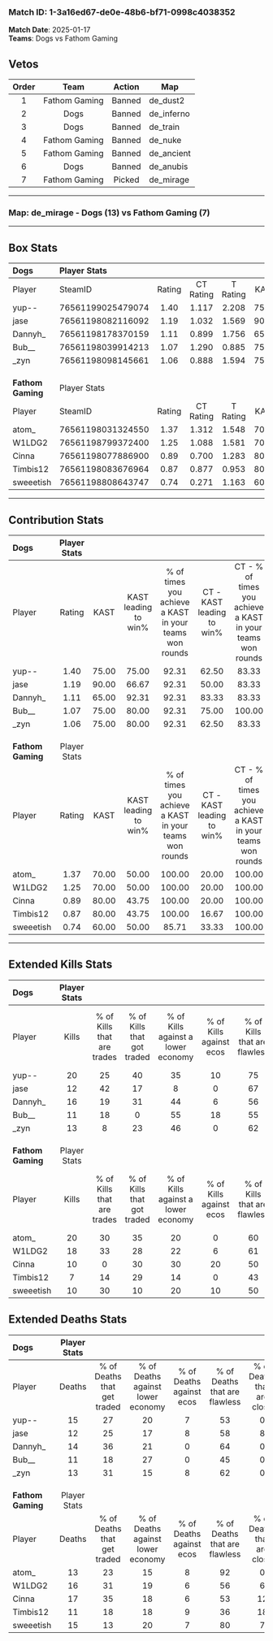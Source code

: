 ### Match ID: 1-3a16ed67-de0e-48b6-bf71-0998c4038352  
**Match Date**: 2025-01-17  
**Teams**: Dogs vs Fathom Gaming  

## Vetos  

| Order | Team | Action | Map |
| :---: | :--: | :----: | --- |
| 1 | Fathom Gaming | Banned | de_dust2 |
| 2 | Dogs | Banned | de_inferno |
| 3 | Dogs | Banned | de_train |
| 4 | Fathom Gaming | Banned | de_nuke |
| 5 | Fathom Gaming | Banned | de_ancient |
| 6 | Dogs | Banned | de_anubis |
| 7 | Fathom Gaming | Picked | de_mirage |

---  

### **Map**: de_mirage - Dogs (13) vs Fathom Gaming (7)  
---  

## Box Stats  

| **Dogs**          | Player Stats      |        |           |          |       |      |       |         |        |      |     |
| :- | :- | :-: | :-: | :-: | :-: | :-: | :-: | :-: | :-: | :-: | :-: |
| Player            | SteamID           | Rating | CT Rating | T Rating | KAST  | ADR  | Kills | Assists | Deaths | K/D  | HS% |
| yup--             | 76561199025479074 |  1.40  |   1.117   |  2.208   | 75.00 | 98.4 |  20   |    3    |   15   | 1.33 | 40  |
| jase              | 76561198082116092 |  1.19  |   1.032   |  1.569   | 90.00 | 73.8 |  12   |    7    |   12   | 1.00 | 41  |
| Dannyh_           | 76561198178370159 |  1.11  |   0.899   |  1.756   | 65.00 | 76.3 |  16   |    2    |   14   | 1.14 | 56  |
| Bub__             | 76561198039914213 |  1.07  |   1.290   |  0.885   | 75.00 | 76.2 |  11   |    8    |   11   | 1.00 | 45  |
| _zyn              | 76561198098145661 |  1.06  |   0.888   |  1.594   | 75.00 | 65.1 |  13   |    6    |   13   | 1.00 | 69  |
|                   |                   |        |           |          |       |      |       |         |        |      |     |
|                   |                   |        |           |          |       |      |       |         |        |      |     |
|                   |                   |        |           |          |       |      |       |         |        |      |     |
| **Fathom Gaming** | Player Stats      |        |           |          |       |      |       |         |        |      |     |
| Player            | SteamID           | Rating | CT Rating | T Rating | KAST  | ADR  | Kills | Assists | Deaths | K/D  | HS% |
| atom_             | 76561198031324550 |  1.37  |   1.312   |  1.548   | 70.00 | 84.8 |  20   |    2    |   13   | 1.54 | 25  |
| W1LDG2            | 76561198799372400 |  1.25  |   1.088   |  1.581   | 70.00 | 95.9 |  18   |    4    |   16   | 1.13 | 55  |
| Cinna             | 76561198077886900 |  0.89  |   0.700   |  1.283   | 80.00 | 70.5 |  10   |    8    |   17   | 0.59 | 50  |
| Timbis12          | 76561198083676964 |  0.87  |   0.877   |  0.953   | 80.00 | 58.6 |   7   |    5    |   11   | 0.64 | 57  |
| sweeetish         | 76561198808643747 |  0.74  |   0.271   |  1.163   | 60.00 | 58.1 |  10   |    5    |   15   | 0.67 | 60  |
---  

## Contribution Stats  

| **Dogs**          | Player Stats |       |                      |                                                        |                           |                                                             |                          |                                                            |
| :- | :-: | :-: | :-: | :-: | :-: | :-: | :-: | :-: |
| Player            |    Rating    | KAST  | KAST leading to win% | % of times you achieve a KAST in your teams won rounds | CT - KAST leading to win% | CT - % of times you achieve a KAST in your teams won rounds | T - KAST leading to win% | T - % of times you achieve a KAST in your teams won rounds |
| yup--             |     1.40     | 75.00 |        75.00         |                         92.31                          |           62.50           |                            83.33                            |          87.50           |                           100.00                           |
| jase              |     1.19     | 90.00 |        66.67         |                         92.31                          |           50.00           |                            83.33                            |          87.50           |                           100.00                           |
| Dannyh_           |     1.11     | 65.00 |        92.31         |                         92.31                          |           83.33           |                            83.33                            |          100.00          |                           100.00                           |
| Bub__             |     1.07     | 75.00 |        80.00         |                         92.31                          |           75.00           |                           100.00                            |          85.71           |                           85.71                            |
| _zyn              |     1.06     | 75.00 |        80.00         |                         92.31                          |           62.50           |                            83.33                            |          100.00          |                           100.00                           |
|                   |              |       |                      |                                                        |                           |                                                             |                          |                                                            |
|                   |              |       |                      |                                                        |                           |                                                             |                          |                                                            |
|                   |              |       |                      |                                                        |                           |                                                             |                          |                                                            |
| **Fathom Gaming** | Player Stats |       |                      |                                                        |                           |                                                             |                          |                                                            |
| Player            |    Rating    | KAST  | KAST leading to win% | % of times you achieve a KAST in your teams won rounds | CT - KAST leading to win% | CT - % of times you achieve a KAST in your teams won rounds | T - KAST leading to win% | T - % of times you achieve a KAST in your teams won rounds |
| atom_             |     1.37     | 70.00 |        50.00         |                         100.00                         |           20.00           |                           100.00                            |          66.67           |                           100.00                           |
| W1LDG2            |     1.25     | 70.00 |        50.00         |                         100.00                         |           20.00           |                           100.00                            |          66.67           |                           100.00                           |
| Cinna             |     0.89     | 80.00 |        43.75         |                         100.00                         |           20.00           |                           100.00                            |          54.55           |                           100.00                           |
| Timbis12          |     0.87     | 80.00 |        43.75         |                         100.00                         |           16.67           |                           100.00                            |          60.00           |                           100.00                           |
| sweeetish         |     0.74     | 60.00 |        50.00         |                         85.71                          |           33.33           |                           100.00                            |          55.56           |                           83.33                            |
---  

## Extended Kills Stats  

| **Dogs**          | Player Stats |                            |                            |                                    |                         |                              |                                 |                                       |                    |           |
| :- | :-: | :-: | :-: | :-: | :-: | :-: | :-: | :-: | :-: | :-: |
| Player            |    Kills     | % of Kills that are trades | % of Kills that got traded | % of Kills against a lower economy | % of Kills against ecos | % of Kills that are flawless | % of Kills that are close duels | % of Kills that are assisted by flash | Pistol Round Kills | AWP Kills |
| yup--             |      20      |             25             |             40             |                 35                 |           10            |              75              |                5                |                   0                   |         1          |     1     |
| jase              |      12      |             42             |             17             |                 8                  |            0            |              67              |                0                |                   0                   |         3          |     3     |
| Dannyh_           |      16      |             19             |             31             |                 44                 |            6            |              56              |                6                |                   0                   |         0          |     5     |
| Bub__             |      11      |             18             |             0              |                 55                 |           18            |              55              |               18                |                   9                   |         0          |     0     |
| _zyn              |      13      |             8              |             23             |                 46                 |            0            |              62              |               15                |                   0                   |         0          |     1     |
|                   |              |                            |                            |                                    |                         |                              |                                 |                                       |                    |           |
|                   |              |                            |                            |                                    |                         |                              |                                 |                                       |                    |           |
|                   |              |                            |                            |                                    |                         |                              |                                 |                                       |                    |           |
| **Fathom Gaming** | Player Stats |                            |                            |                                    |                         |                              |                                 |                                       |                    |           |
| Player            |    Kills     | % of Kills that are trades | % of Kills that got traded | % of Kills against a lower economy | % of Kills against ecos | % of Kills that are flawless | % of Kills that are close duels | % of Kills that are assisted by flash | Pistol Round Kills | AWP Kills |
| atom_             |      20      |             30             |             35             |                 20                 |            0            |              60              |                0                |                   0                   |         13         |     1     |
| W1LDG2            |      18      |             33             |             28             |                 22                 |            6            |              61              |                6                |                   0                   |         0          |     0     |
| Cinna             |      10      |             0              |             30             |                 30                 |           20            |              50              |                0                |                  10                   |         0          |     1     |
| Timbis12          |      7       |             14             |             29             |                 14                 |            0            |              43              |                0                |                   0                   |         0          |     1     |
| sweeetish         |      10      |             30             |             10             |                 20                 |           10            |              50              |                0                |                   0                   |         0          |     3     |
## Extended Deaths Stats  

| **Dogs**          | Player Stats |                             |                                   |                          |                               |                            |                           |               |
| :- | :-: | :-: | :-: | :-: | :-: | :-: | :-: | :-: |
| Player            |    Deaths    | % of Deaths that get traded | % of Deaths against lower economy | % of Deaths against ecos | % of Deaths that are flawless | % of Deaths that are close | % of Deaths while blinded | Deaths to AWP |
| yup--             |      15      |             27              |                20                 |            7             |              53               |             0              |             0             |       2       |
| jase              |      12      |             25              |                17                 |            8             |              58               |             8              |             0             |       2       |
| Dannyh_           |      14      |             36              |                21                 |            0             |              64               |             0              |             0             |       2       |
| Bub__             |      11      |             18              |                27                 |            0             |              45               |             0              |             9             |       2       |
| _zyn              |      13      |             31              |                15                 |            8             |              62               |             0              |             0             |       5       |
|                   |              |                             |                                   |                          |                               |                            |                           |               |
|                   |              |                             |                                   |                          |                               |                            |                           |               |
|                   |              |                             |                                   |                          |                               |                            |                           |               |
| **Fathom Gaming** | Player Stats |                             |                                   |                          |                               |                            |                           |               |
| Player            |    Deaths    | % of Deaths that get traded | % of Deaths against lower economy | % of Deaths against ecos | % of Deaths that are flawless | % of Deaths that are close | % of Deaths while blinded | Deaths to AWP |
| atom_             |      13      |             23              |                15                 |            8             |              92               |             0              |             0             |       0       |
| W1LDG2            |      16      |             31              |                19                 |            6             |              56               |             6              |             0             |       1       |
| Cinna             |      17      |             35              |                18                 |            6             |              53               |             12             |             0             |       2       |
| Timbis12          |      11      |             18              |                18                 |            9             |              36               |             18             |             9             |       0       |
| sweeetish         |      15      |             13              |                20                 |            7             |              80               |             7              |             0             |       1       |
